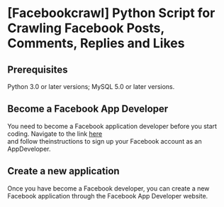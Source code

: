 # [Facebookcrawl] Python Script for Crawling Facebook Posts, Comments, Replies and Likes

## Prerequisites
Python 3.0 or later versions; MySQL 5.0 or later versions.

## Become a Facebook App Developer
You need to become a Facebook application developer before you start coding. Navigate to the link [here](https://developers.facebook.com/docs/development)<br>
and follow theinstructions to sign up your Facebook account as an AppDeveloper.

## Create a new application
Once you have become a Facebook developer, you can create a new Facebook application through the Facebook App Developer website.
